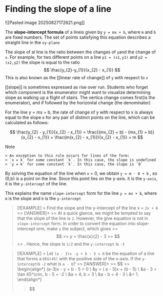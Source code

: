 # Finding the slope of a line
![[Pasted image 20250827172621.png]]

The **slope-intercept formula** of a lineis given by `y = mx + b`, where `m` and `b` are fixed numbers. The set of points satisfying this equation describes a straight line in the `xy-plane`

The slope of al line is the ratio between the changes of `y`and the change of `x`. For example, for two different  points on a line `p1 = (x1,y1)` and `p2 = (x2,y2)` the slope is equal to the ratio 
$$
\frac{y_{2}-y_{1}}{x_{2} - x_{1}}
$$
This is also known as the [[linear rate of change]]  of `y` with respect to `x`

[[slope]] is sometimes expressed as rise over run. Students who forget which component is the enumerator might want to visualize determining slope as walking up a flight of stairs. The vertica change comes first(is the enumerator), and if followed by the horizontal change (the denominator)

For the line y = mx + b, the rate of change of y with respect to x is always equal to the slope `m` for any pair of distinct points on the line, which can be calculated as follows:

$$
\frac{y_{2} - y_{1}}{x_{2} - x_{1}} = \frac{(mx_{2} + b) - (mx_{1} + b)}{x_{2} - x_{1}} = \frac{m(x_{2} - x_{1})}{x_{2} - x_{1}} = m
$$
> [!NOTE]
    > An exception to this rule occurs for lines of the form:
    > `x = k` for some constant `k`. In this case, the slope is undefined
    > `y = k` for some constant `k`. In this case, the slope is `0`

By solving the equation of the line when `x` = 0, we obtain `y = m · 0 + b` , so (0,b) is a point on the line. Since this point lies on the y-axis. it is the `y-axis`, it is the `y-intercept` of the line. 

This explains the name `slope-intercept` form for the line `y = mx + b`, where `m` is the slope and `b` is the `y-intercept`

> [!EXAMPLE]
    > Find the slope and the y-intercept of the line x = `2x + 6` 
    >> [!ANSWER]+
    >> At a quick glance, we might be tempted to say that the slope of the line is `2`. However, the give equation is not in `slope-intercept` form. In order to convert the equation into slope-intercept orm, make `y` the subject, which gives
    >> $$
    >> y = \frac{x}{2} - 3
    >> $$
    >> . Hence, the slope is `1/2` and the `y-intercept` is `-3`

> [!EXAMPLE]
    > Let `(a - 3)x -y + b - 5 = 0` be the equation of a line that forms a `DEG(45)` with the positive side of the x-axis. If the `y-intercept`is `-2` what is `a - b`?
    >> [!ANSWER]+
    >> $$
    >> \begin{align*}
>(a-3)x - y + b - 5 = 0 \\
>&y = ( a - 3)x + (b - 5) \\
>&a - 3 = \tan 45^\circ, b - 5 = -2  \\
>&a = 4, b = 3 \\
>&a - b = 4 - 3 \\
> &= 1.
\end{align*}
>> $$
